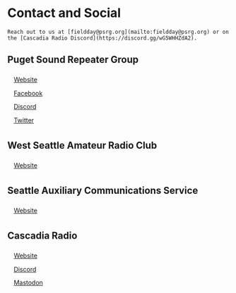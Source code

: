 # Contact and Social

```{admonition} Questions?
Reach out to us at [fieldday@psrg.org](mailto:fieldday@psrg.org) or on the [Cascadia Radio Discord](https://discord.gg/wG5WHHZdA2).
```


## Puget Sound Repeater Group

<div style="display: flex; align-items: center;">
  <i class="fa-solid fa-link" style="height: 1.5rem; padding: 0.2rem"></i>
  <span style="margin-left: 0.5rem;"><a href="https://www.psrg.org/">Website</a></span>
</div>

<div style="display: flex; align-items: center;">
  <i class="fa-brands fa-facebook" style="height: 1.5rem; padding: 0.2rem"></i>
  <span style="margin-left: 0.5rem;"><a href="https://www.facebook.com/groups/ww7psr/">Facebook</a></span>
</div>

<div style="display: flex; align-items: center;">
  <i class="fa-brands fa-discord" style="height: 1.5rem; padding: 0.2rem"></i>
  <span style="margin-left: 0.5rem;"><a href="https://discord.gg/CdDmpybC72">Discord</a></span>
</div>

<div style="display: flex; align-items: center;">
  <i class="fa-brands fa-x-twitter" style="height: 1.5rem; padding: 0.2rem"></i>
  <span style="margin-left: 0.5rem;"><a href="https://twitter.com/ww7psr">Twitter</a></span>
</div>



## West Seattle Amateur Radio Club

<div style="display: flex; align-items: center;">
  <i class="fa-solid fa-link" style="height: 1.5rem; padding: 0.2rem"></i>
  <span style="margin-left: 0.5rem;"><a href="https://www.facebook.com/westseattlearc/">Website</a></span>
</div>



## Seattle Auxiliary Communications Service

<div style="display: flex; align-items: center;">
  <i class="fa-solid fa-link" style="height: 1.5rem; padding: 0.2rem"></i>
  <span style="margin-left: 0.5rem;"><a href="https://www.seattleacs.org/">Website</a></span>
</div>



## Cascadia Radio

<div style="display: flex; align-items: center;">
  <i class="fa-solid fa-link" style="height: 1.5rem; padding: 0.2rem"></i>
  <span style="margin-left: 0.5rem;"><a href="https://www.cascadiaradio.org/">Website</a></span>
</div>

<div style="display: flex; align-items: center;">
  <i class="fa-brands fa-discord" style="height: 1.5rem; padding: 0.2rem"></i>
  <span style="margin-left: 0.5rem;"><a href="https://discord.gg/wG5WHHZdA2">Discord</a></span>
</div>

<div style="display: flex; align-items: center;">
  <i class="fa-brands fa-mastodon" style="height: 1.5rem; padding: 0.2rem"></i>
  <span style="margin-left: 0.5rem;"><a href="https://mastodon.radio/@cascadiaradio">Mastodon</a></span>
</div>
